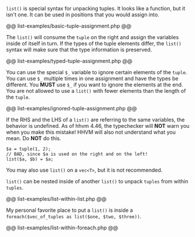 `list()` is special syntax for unpacking tuples. It looks like a function, but it isn't one. It can be used in positions that you would assign into.

@@ list-examples/basic-tuple-assignment.php @@

The `list()` will consume the `tuple` on the right and assign the variables inside of itself in turn.
If the types of the tuple elements differ, the `list()` syntax will make sure that the type information is preserved.

@@ list-examples/typed-tuple-assignment.php @@

You can use the special `$_` variable to ignore certain elements of the `tuple`. You can use `$_` multiple times in one assignment and have the types be different. You **MUST** use `$_` if you want to ignore the elements at the end. You are not allowed to use a `list()` with fewer elements than the length of the `tuple`.

@@ list-examples/ignored-tuple-assignment.php @@

If the RHS and the LHS of a `list()` are referring to the same variables, the behavior is undefined. As of hhvm 4.46, the typechecker will **NOT** warn you when you make this mistake! HHVM will also not understand what you mean. Do **NOT** do this.

```Hack
$a = tuple(1, 2);
// BAD, since $a is used on the right and on the left!
list($a, $b) = $a;
```

You may also use `list()` on a `vec<T>`, but it is not recommended.

`list()` can be nested inside of another `list()` to unpack `tuples` from within `tuples`.

@@ list-examples/list-within-list.php @@

My personal favorite place to put a `list()` is inside a `foreach($vec_of_tuples as list($one, $two, $three))`.

@@ list-examples/list-within-foreach.php @@
